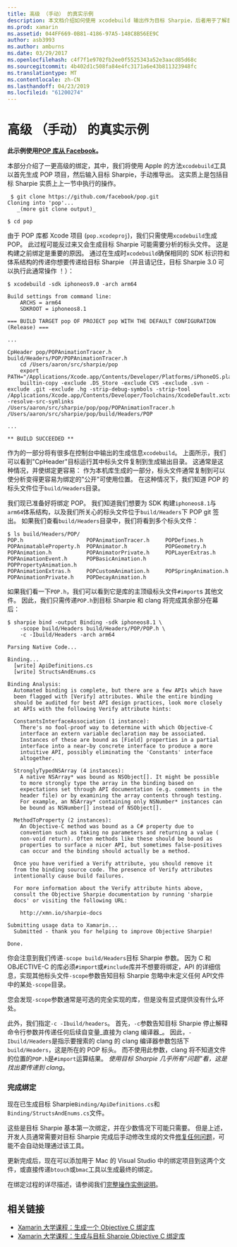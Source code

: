 ```yaml
---
title: 高级 （手动） 的真实示例
description: 本文档介绍如何使用 xcodebuild 输出作为目标 Sharpie，后者用于了解目标 Sharpie 实质上的作用的输入。
ms.prod: xamarin
ms.assetid: 044FF669-0B81-4186-97A5-148C8B56EE9C
author: asb3993
ms.author: amburns
ms.date: 03/29/2017
ms.openlocfilehash: c4f7f1e9702fb2ee0f5525343a52e3aacd85d68c
ms.sourcegitcommit: 4b402d1c508fa84e4fc3171a6e43b811323948fc
ms.translationtype: MT
ms.contentlocale: zh-CN
ms.lasthandoff: 04/23/2019
ms.locfileid: "61200274"
---
```

# <a name="advanced-manual-real-world-example"></a>高级 （手动） 的真实示例

**此示例使用[POP 库从 Facebook](https://github.com/facebook/pop)。**

本部分介绍了一更高级的绑定，其中，我们将使用 Apple 的方法`xcodebuild`工具以首先生成 POP 项目，然后输入目标 Sharpie，手动推导出。 这实质上是包括目标 Sharpie 实质上上一节中执行的操作。

```
 $ git clone https://github.com/facebook/pop.git
Cloning into 'pop'...
   _(more git clone output)_

$ cd pop
```

由于 POP 库都 Xcode 项目 (`pop.xcodeproj`)，我们只需使用`xcodebuild`生成 POP。 此过程可能反过来又会生成目标 Sharpie 可能需要分析的标头文件。 这是构建之前绑定是重要的原因。 通过在生成时`xcodebuild`确保相同的 SDK 标识符和体系结构的传递你想要传递给目标 Sharpie （并且请记住，目标 Sharpie 3.0 可以执行此通常操作 ！）：

```
$ xcodebuild -sdk iphoneos9.0 -arch arm64

Build settings from command line:
    ARCHS = arm64
    SDKROOT = iphoneos8.1
 
=== BUILD TARGET pop OF PROJECT pop WITH THE DEFAULT CONFIGURATION (Release) ===
 
...
 
CpHeader pop/POPAnimationTracer.h build/Headers/POP/POPAnimationTracer.h
    cd /Users/aaron/src/sharpie/pop
    export PATH="/Applications/Xcode.app/Contents/Developer/Platforms/iPhoneOS.platform/Developer/usr/bin:/Applications/Xcode.app/Contents/Developer/usr/bin:/Users/aaron/bin::/usr/local/bin:/usr/bin:/bin:/usr/sbin:/sbin:/opt/X11/bin:/usr/local/git/bin:/Users/aaron/.rvm/bin"
    builtin-copy -exclude .DS_Store -exclude CVS -exclude .svn -exclude .git -exclude .hg -strip-debug-symbols -strip-tool /Applications/Xcode.app/Contents/Developer/Toolchains/XcodeDefault.xctoolchain/usr/bin/strip -resolve-src-symlinks /Users/aaron/src/sharpie/pop/pop/POPAnimationTracer.h /Users/aaron/src/sharpie/pop/build/Headers/POP
 
...
 
** BUILD SUCCEEDED **
```

作为的一部分将有很多在控制台中输出的生成信息`xcodebuild`。 上面所示，我们可以看到"CpHeader"目标运行其中标头文件复制到生成输出目录。 这通常是这种情况，并使绑定更容易： 作为本机库生成的一部分，标头文件通常复制到可以使分析变得更容易为绑定的"公开"可使用位置。 在这种情况下，我们知道 POP 的标头文件位于`build/Headers`目录。

我们现已准备好将绑定 POP。 我们知道我们想要为 SDK 构建`iphoneos8.1`与`arm64`体系结构，以及我们所关心的标头文件位于`build/Headers`下 POP git 签出。 如果我们查看`build/Headers`目录中，我们将看到多个标头文件：

```
$ ls build/Headers/POP/
POP.h                    POPAnimationTracer.h     POPDefines.h
POPAnimatableProperty.h  POPAnimator.h            POPGeometry.h
POPAnimation.h           POPAnimatorPrivate.h     POPLayerExtras.h
POPAnimationEvent.h      POPBasicAnimation.h      POPPropertyAnimation.h
POPAnimationExtras.h     POPCustomAnimation.h     POPSpringAnimation.h
POPAnimationPrivate.h    POPDecayAnimation.h
```

如果我们看一下`POP.h`，我们可以看到它是库的主顶级标头文件`#import`s 其他文件。 因此，我们只需传递`POP.h`到目标 Sharpie 和 clang 将完成其余部分在幕后：

```
$ sharpie bind -output Binding -sdk iphoneos8.1 \
    -scope build/Headers build/Headers/POP/POP.h \
    -c -Ibuild/Headers -arch arm64

Parsing Native Code...

Binding...
  [write] ApiDefinitions.cs
  [write] StructsAndEnums.cs

Binding Analysis:
  Automated binding is complete, but there are a few APIs which have
  been flagged with [Verify] attributes. While the entire binding
  should be audited for best API design practices, look more closely
  at APIs with the following Verify attribute hints:

  ConstantsInterfaceAssociation (1 instance):
    There's no fool-proof way to determine with which Objective-C
    interface an extern variable declaration may be associated.
    Instances of these are bound as [Field] properties in a partial
    interface into a near-by concrete interface to produce a more
    intuitive API, possibly eliminating the 'Constants' interface
    altogether.

  StronglyTypedNSArray (4 instances):
    A native NSArray* was bound as NSObject[]. It might be possible
    to more strongly type the array in the binding based on
    expectations set through API documentation (e.g. comments in the
    header file) or by examining the array contents through testing.
    For example, an NSArray* containing only NSNumber* instances can
    be bound as NSNumber[] instead of NSObject[].

  MethodToProperty (2 instances):
    An Objective-C method was bound as a C# property due to
    convention such as taking no parameters and returning a value (
    non-void return). Often methods like these should be bound as
    properties to surface a nicer API, but sometimes false-positives
    can occur and the binding should actually be a method.

  Once you have verified a Verify attribute, you should remove it
  from the binding source code. The presence of Verify attributes
  intentionally cause build failures.

  For more information about the Verify attribute hints above,
  consult the Objective Sharpie documentation by running 'sharpie
  docs' or visiting the following URL:

    http://xmn.io/sharpie-docs

Submitting usage data to Xamarin...
  Submitted - thank you for helping to improve Objective Sharpie!

Done.
```

你会注意到我们传递`-scope build/Headers`目标 Sharpie 参数。 因为 C 和 OBJECTIVE-C 的库必须`#import`或`#include`库并不想要将绑定，API 的详细信息，实现其他标头文件`-scope`参数告知目标 Sharpie 忽略中未定义任何 API文件中的某处`-scope`目录。

您会发现`-scope`参数通常是可选的完全实现的库，但是没有显式提供没有什么坏处。

此外，我们指定`-c -Ibuild/headers`。 首先，`-c`参数告知目标 Sharpie 停止解释命令行参数并传递任何后续自变量_直接为 clang 编译器_。 因此，`-Ibuild/Headers`是指示要搜索的 clang 的 clang 编译器参数包括下`build/Headers`，这是所在的 POP 标头。 而不使用此参数，clang 将不知道文件的位置的`POP.h`是`#import`运算结果。 _使用目标 Sharpie 几乎所有"问题"看，这是找出要传递到 clang_。

### <a name="completing-the-binding"></a>完成绑定

现在已生成目标 Sharpie`Binding/ApiDefinitions.cs`和`Binding/StructsAndEnums.cs`文件。

这些是目标 Sharpie 基本第一次绑定，并在少数情况下可能只需要。 但是上述，开发人员通常需要对目标 Sharpie 完成后手动修改生成的文件[修复任何问题](~/cross-platform/macios/binding/objective-sharpie/platform/apidefinitions-structsandenums.md)，可能不会自动处理通过该工具。

更新完成后，现在可以添加用于 Mac 的 Visual Studio 中的绑定项目到这两个文件，或直接传递`btouch`或`bmac`工具以生成最终的绑定。

在绑定过程的详尽描述，请参阅我们[完整操作实例说明](~/ios/platform/binding-objective-c/walkthrough.md)。

## <a name="related-links"></a>相关链接

- [Xamarin 大学课程：生成一个 Objective C 绑定库](https://university.xamarin.com/classes/track/all#building-an-objective-c-bindings-library)
- [Xamarin 大学课程：生成与目标 Sharpie Objective C 绑定库](https://university.xamarin.com/classes/track/all#build-an-objective-c-bindings-library-with-objective-sharpie)